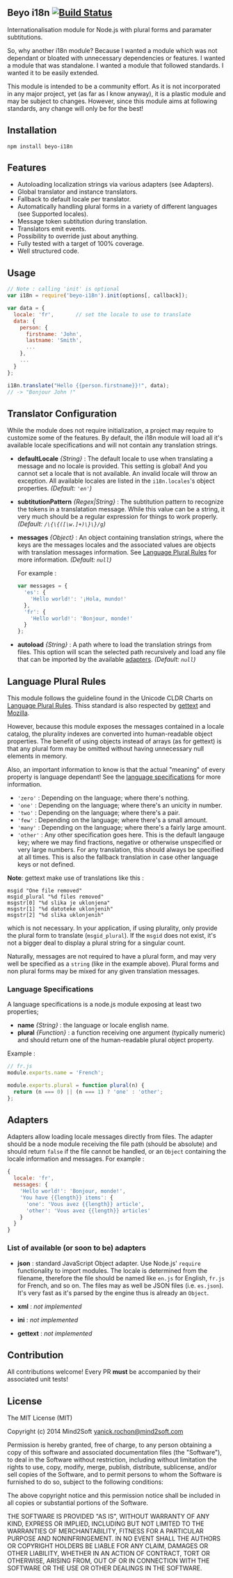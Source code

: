 ## Beyo i18n [![Build Status](https://travis-ci.org/beyo/i18n.png)](https://travis-ci.org/beyo/i18n)

Internationalisation module for Node.js with plural forms and paramater subtitutions.

So, why another i18n module? Because I wanted a module which was not dependant or bloated
with unnecessary dependencies or features. I wanted a module that was standalone. I wanted
a module that followed standards. I wanted it to be easily extended.

This module is intended to be a community effort. As it is not incorporated in any major
project, yet (as far as I know anyway), it is a plastic module and may be subject to changes.
However, since this module aims at following standards, any change will only be for the best!

## Installation

```
npm install beyo-i18n
```

## Features

* Autoloading localization strings via various adapters (see Adapters).
* Global translator and instance translators.
* Fallback to default locale per translator.
* Automatically handling plural forms in a variety of different languages (see Supported locales).
* Message token subtitution during translation.
* Translators emit events.
* Possibility to override just about anything.
* Fully tested with a target of 100% coverage.
* Well structured code.

## Usage

```javascript
// Note : calling 'init' is optional
var i18n = require('beyo-i18n').init(options[, callback]);

var data = {
  locale: 'fr',       // set the locale to use to translate
  data: {
    person: {
      firstname: 'John',
      lastname: 'Smith',
      ...
    },
    ...
  }
};

i18n.translate("Hello {{person.firstname}}!", data);
// -> "Bonjour John !"
```

## Translator Configuration

While the module does not require initialization, a project may require to
customize some of the features. By default, the i18n module will load all
it's available locale specifications and will not contain any translation
strings.

* **defaultLocale** *{String}* : The default locale to use when translating a message
and no locale is provided. This setting is global! And you cannot set a locale that
is not available. An invalid locale will throw an exception. All available locales are
listed in the `i18n.locales`'s object properties. *(Default: `'en'`)*

* **subtitutionPattern** *{Regex|String}* : The subtitution pattern to recognize the
tokens in a translatation message. While this value can be a string, it very much should
be a regular expression for things to work properly. *(Default: `/\{\{([\w.]+)\}\}/g`)*

* **messages** *{Object}* : An object containing translation strings, where the keys are
the messages locales and the associated values are objects with translation messages
information. See [Language Plural Rules](#language-plural-rules) for more information.
*(Default: `null`)*

  For example :

  ```javascript
  var messages = {
    'es': {
      'Hello world!': '¡Hola, mundo!'
    },
    'fr': {
      'Hello world!': 'Bonjour, monde!'
    }
  };
  ```

* **autoload** *{String}* : A path where to load the translation strings from files. This
option will scan the selected path recursively and load any file that can be imported by
the available [adapters](#adapters). *(Default: `null`)*

## Language Plural Rules

This module follows the guideline found in the Unicode CLDR Charts on
[Language Plural Rules](http://www.unicode.org/cldr/charts/latest/supplemental/language_plural_rules.html).
Thiss standard is also respected by [gettext](http://www.gnu.org/software/gettext/) and
[Mozilla](https://developer.mozilla.org/en/docs/Localization_and_Plurals).

However, because this module exposes the messages contained in a locale catalog, the
plurality indexes are converted into human-readable object properties. The benefit of using
objects instead of arrays (as for gettext) is that any plural form may be omitted without
having unnecessary null elements in memory.

Also, an important information to know is that the actual "meaning" of every property is
language dependant! See the [language specifications](#language-specifications) for more
information.

* `'zero'` : Depending on the language; where there's nothing.
* `'one'` : Depending on the language; where there's an unicity in number.
* `'two'` : Depending on the language; where there's a pair.
* `'few'` : Depending on the language; where there's a small amount.
* `'many'` : Depending on the language; where there's a fairly large amount.
* `'other'` : Any other specification goes here. This is the default langauge key; where
we may find fractions, negative or otherwise unspecified or very large numbers. For any
translation, this should always be specified at all times. This is also the fallback
translation in case other language keys or not defined.

**Note**: gettext make use of translations like this :

```text
msgid "One file removed"
msgid_plural "%d files removed"
msgstr[0] "%d slika je uklonjena"
msgstr[1] "%d datoteke uklonjenih"
msgstr[2] "%d slika uklonjenih"
```

which is not necessary. In your application, if using plurality, only provide the plural
form to translate (`msgid_plural`). If the `msgid` does not exist, it's not a bigger deal
to display a plural string for a singular count.

Naturally, messages are not required to have a plural form, and may very well be specified as
a `string` (like in the example above). Plural forms and non plural forms may be mixed for any
given translation messages.

### Language Specifications

A language specifications is a node.js module exposing at least two properties;

* **name** *{String}* : the language or locale english name.
* **plural** *{Function}* : a function receiving one argument (typically numeric) and should
return one of the human-readable plural object property.

Example :

```javascript
// fr.js
module.exports.name = 'French';

module.exports.plural = function plural(n) {
  return (n === 0) || (n === 1) ? 'one' : 'other';
};
```

## Adapters

Adapters allow loading locale messages directly from files. The adapter should be a node
module receiving the file path (should be absolute) and should return `false` if the file
cannot be handled, or an `Object` containing the locale information and messages. For
example :

```javascript
{
  locale: 'fr',
  messages: {
    'Hello world!': 'Bonjour, monde!',
    'You have {{length}} items': {
      'one': 'Vous avez {{length}} article',
      'other': 'Vous avez {{length}} articles'
    }
  }
}
```

### List of available (or soon to be) adapters

* **json** : standard JavaScript Object adapter. Use Node.js' `require` functionality to
import modules. The locale is determined from the filename, therefore the file should be
named like `en.js` for English, `fr.js` for French, and so on. The files may as well be
JSON files (i.e. `es.json`). It's very fast as it's parsed by the engine thus is already
an `Object`.

* **xml** : *not implemented*

* **ini** : *not implemented*

* **gettext** : *not implemented*

## Contribution

All contributions welcome! Every PR **must** be accompanied by their associated
unit tests!

## License

The MIT License (MIT)

Copyright (c) 2014 Mind2Soft <yanick.rochon@mind2soft.com>

Permission is hereby granted, free of charge, to any person obtaining a copy of
this software and associated documentation files (the "Software"), to deal in
the Software without restriction, including without limitation the rights to
use, copy, modify, merge, publish, distribute, sublicense, and/or sell copies of
the Software, and to permit persons to whom the Software is furnished to do so,
subject to the following conditions:

The above copyright notice and this permission notice shall be included in all
copies or substantial portions of the Software.

THE SOFTWARE IS PROVIDED "AS IS", WITHOUT WARRANTY OF ANY KIND, EXPRESS OR
IMPLIED, INCLUDING BUT NOT LIMITED TO THE WARRANTIES OF MERCHANTABILITY, FITNESS
FOR A PARTICULAR PURPOSE AND NONINFRINGEMENT. IN NO EVENT SHALL THE AUTHORS OR
COPYRIGHT HOLDERS BE LIABLE FOR ANY CLAIM, DAMAGES OR OTHER LIABILITY, WHETHER
IN AN ACTION OF CONTRACT, TORT OR OTHERWISE, ARISING FROM, OUT OF OR IN
CONNECTION WITH THE SOFTWARE OR THE USE OR OTHER DEALINGS IN THE SOFTWARE.
